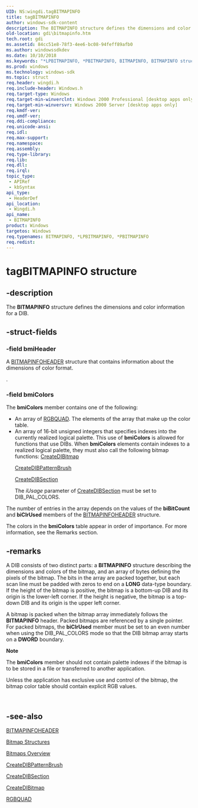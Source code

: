 ```yaml
---
UID: NS:wingdi.tagBITMAPINFO
title: tagBITMAPINFO
author: windows-sdk-content
description: The BITMAPINFO structure defines the dimensions and color information for a DIB.
old-location: gdi\bitmapinfo.htm
tech.root: gdi
ms.assetid: 84cc51e8-78f3-4ee6-bc08-94feff89afb0
ms.author: windowssdkdev
ms.date: 10/10/2018
ms.keywords: "*LPBITMAPINFO, *PBITMAPINFO, BITMAPINFO, BITMAPINFO structure [Windows GDI], PBITMAPINFO, PBITMAPINFO structure pointer [Windows GDI], _win32_BITMAPINFO_str, gdi.bitmapinfo, tagBITMAPINFO, wingdi/BITMAPINFO, wingdi/PBITMAPINFO"
ms.prod: windows
ms.technology: windows-sdk
ms.topic: struct
req.header: wingdi.h
req.include-header: Windows.h
req.target-type: Windows
req.target-min-winverclnt: Windows 2000 Professional [desktop apps only]
req.target-min-winversvr: Windows 2000 Server [desktop apps only]
req.kmdf-ver: 
req.umdf-ver: 
req.ddi-compliance: 
req.unicode-ansi: 
req.idl: 
req.max-support: 
req.namespace: 
req.assembly: 
req.type-library: 
req.lib: 
req.dll: 
req.irql: 
topic_type:
 - APIRef
 - kbSyntax
api_type:
 - HeaderDef
api_location:
 - Wingdi.h
api_name:
 - BITMAPINFO
product: Windows
targetos: Windows
req.typenames: BITMAPINFO, *LPBITMAPINFO, *PBITMAPINFO
req.redist: 
---
```


# tagBITMAPINFO structure


## -description



The <b>BITMAPINFO</b> structure defines the dimensions and color information for a DIB.




## -struct-fields




### -field bmiHeader

A <a href="https://msdn.microsoft.com/02f8ed65-8fed-4dda-9b94-7343a0cfa8c1">BITMAPINFOHEADER</a> structure that contains information about the dimensions of color format.

.


### -field bmiColors

The <b>bmiColors</b> member contains one of the following:

<ul>
<li>An array of <a href="https://msdn.microsoft.com/22e0991d-078e-4b44-9f03-004137e31f6c">RGBQUAD</a>. The elements of the array that make up the color table.</li>
<li>An array of 16-bit unsigned integers that specifies indexes into the currently realized logical palette. This use of <b>bmiColors</b> is allowed for functions that use DIBs. When <b>bmiColors</b> elements contain indexes to a realized logical palette, they must also call the following bitmap functions:
<a href="https://msdn.microsoft.com/e9a5b525-a6b6-4309-9e53-69d274b85783">CreateDIBitmap</a>



<a href="https://msdn.microsoft.com/d123ef44-e047-4188-a2bc-20e479869dc3">CreateDIBPatternBrush</a>



<a href="https://msdn.microsoft.com/9276ec84-2860-42be-a9f8-d4efb8d25eec">CreateDIBSection</a>


The <i>iUsage</i> parameter of <a href="https://msdn.microsoft.com/9276ec84-2860-42be-a9f8-d4efb8d25eec">CreateDIBSection</a> must be set to DIB_PAL_COLORS.

</li>
</ul>
The number of entries in the array depends on the values of the <b>biBitCount</b> and <b>biClrUsed</b> members of the <a href="https://msdn.microsoft.com/02f8ed65-8fed-4dda-9b94-7343a0cfa8c1">BITMAPINFOHEADER</a> structure.

The colors in the <b>bmiColors</b> table appear in order of importance. For more information, see the Remarks section.


## -remarks



A DIB consists of two distinct parts: a <b>BITMAPINFO</b> structure describing the dimensions and colors of the bitmap, and an array of bytes defining the pixels of the bitmap. The bits in the array are packed together, but each scan line must be padded with zeros to end on a <b>LONG</b> data-type boundary. If the height of the bitmap is positive, the bitmap is a bottom-up DIB and its origin is the lower-left corner. If the height is negative, the bitmap is a top-down DIB and its origin is the upper left corner.

A bitmap is packed when the bitmap array immediately follows the <b>BITMAPINFO</b> header. Packed bitmaps are referenced by a single pointer. For packed bitmaps, the <b>biClrUsed</b> member must be set to an even number when using the DIB_PAL_COLORS mode so that the DIB bitmap array starts on a <b>DWORD</b> boundary.

<div class="alert"><b>Note</b>  <p class="note">The <b>bmiColors</b> member should not contain palette indexes if the bitmap is to be stored in a file or transferred to another application.

<p class="note">Unless the application has exclusive use and control of the bitmap, the bitmap color table should contain explicit RGB values.

</div>
<div> </div>



## -see-also




<a href="https://msdn.microsoft.com/02f8ed65-8fed-4dda-9b94-7343a0cfa8c1">BITMAPINFOHEADER</a>



<a href="https://msdn.microsoft.com/29f8237f-9c7e-41a7-90b1-5f048fcc74a6">Bitmap Structures</a>



<a href="https://msdn.microsoft.com/ff0a5ae3-ae2e-4417-b5e5-0f9871c03964">Bitmaps Overview</a>



<a href="https://msdn.microsoft.com/d123ef44-e047-4188-a2bc-20e479869dc3">CreateDIBPatternBrush</a>



<a href="https://msdn.microsoft.com/9276ec84-2860-42be-a9f8-d4efb8d25eec">CreateDIBSection</a>



<a href="https://msdn.microsoft.com/e9a5b525-a6b6-4309-9e53-69d274b85783">CreateDIBitmap</a>



<a href="https://msdn.microsoft.com/22e0991d-078e-4b44-9f03-004137e31f6c">RGBQUAD</a>
 

 

